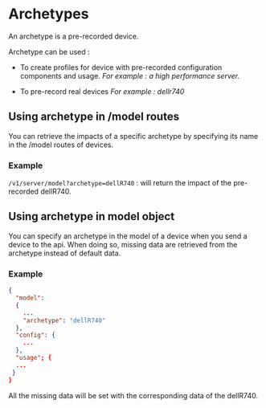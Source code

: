 # Archetypes

An archetype is a pre-recorded device.

Archetype can be used :

* To create profiles for device with pre-recorded configuration components and usage. *For example : a high performance server.*

* To pre-record real devices *For example : dellr740*


## Using archetype in /model routes

You can retrieve the impacts of a specific archetype by specifying its name in the /model routes of devices. 

### Example

```/v1/server/model?archetype=dellR740``` : will return the impact of the pre-recorded dellR740.

## Using archetype in model object

You can specify an archetype in the model of a device when you send a device to the api.
When doing so, missing data are retrieved from the archetype instead of default data.

### Example

```json
{
  "model":
  {
    ...
    "archetype": "dellR740"
  },
  "config": {
    ...
  },
  "usage"; {
  ...
 }
}
```

All the missing data will be set with the corresponding data of the dellR740.